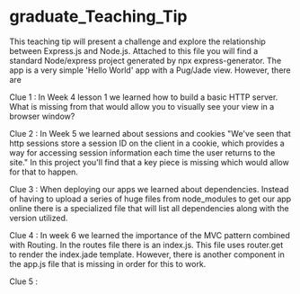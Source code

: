 # graduate_Teaching_Tip

This teaching tip will present a challenge and explore the relationship between Express.js and Node.js. Attached to this file you will find a standard Node/express project generated by npx express-generator. The app is a very simple 'Hello World' app with a Pug/Jade view. However, there are 

Clue 1 : In Week 4 lesson 1 we learned how to build a basic HTTP server. What is missing from that would allow you to visually see your view in a browser window? 

Clue 2 : In Week 5 we learned about sessions and cookies "We've seen that http sessions store a session ID on the client in a cookie, which provides a way for accessing session information each time the user returns to the site." In this project you'll find that a key piece is missing which would allow for that to happen. 

Clue 3 : When deploying our apps we learned about dependencies. Instead of having to upload a series of huge files from node_modules to get our app online there is a specialized file that will list all dependencies along with the version utilized. 

Clue 4 : In week 6 we learned the importance of the MVC pattern combined with Routing. In the routes file there is an index.js. This file uses router.get to render the index.jade template. However, there is another component in the app.js file that is missing in order for this to work. 

Clue 5 : 